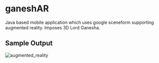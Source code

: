 # ganeshAR
Java based mobile application which uses google sceneform supporting augmented reality. Imposes 3D Lord Ganesha. 

## Sample Output 
![augmented_reality](https://user-images.githubusercontent.com/32988179/64076707-bb17ff80-cce5-11e9-8a79-2c1186b9d924.JPG)
